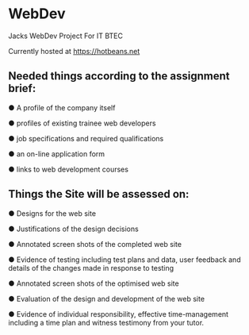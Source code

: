 # WebDev
Jacks WebDev Project For IT BTEC

Currently hosted at https://hotbeans.net



<h2>Needed things according to the assignment brief: </h2>

●	A profile of the company itself

●	profiles of existing trainee web developers

●	job specifications and required qualifications

●	an on-line application form

●	links to web development courses

<h2> Things the Site will be assessed on: </h2>

●	Designs for the web site

●	Justifications of the design decisions

●	Annotated screen shots of the completed web site

●	Evidence of testing including test plans and data, user feedback and details of the changes made in response to testing

●	Annotated screen shots of the optimised web site

●	Evaluation of the design and development of the web site

●	Evidence of individual responsibility, effective time-management including a time plan and witness testimony from your tutor.
